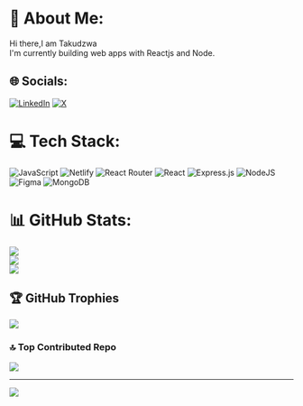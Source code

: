 # 💫 About Me:
Hi there,I am Takudzwa<br>I'm currently building web apps with Reactjs and Node.


## 🌐 Socials:
[![LinkedIn](https://img.shields.io/badge/LinkedIn-%230077B5.svg?logo=linkedin&logoColor=white)](https://linkedin.com/in/takudzwalchimanikire) [![X](https://img.shields.io/badge/X-black.svg?logo=X&logoColor=white)](https://x.com/tk_cypher_zw) 

# 💻 Tech Stack:
![JavaScript](https://img.shields.io/badge/javascript-%23323330.svg?style=for-the-badge&logo=javascript&logoColor=%23F7DF1E) ![Netlify](https://img.shields.io/badge/netlify-%23000000.svg?style=for-the-badge&logo=netlify&logoColor=#00C7B7) ![React Router](https://img.shields.io/badge/React_Router-CA4245?style=for-the-badge&logo=react-router&logoColor=white) ![React](https://img.shields.io/badge/react-%2320232a.svg?style=for-the-badge&logo=react&logoColor=%2361DAFB) ![Express.js](https://img.shields.io/badge/express.js-%23404d59.svg?style=for-the-badge&logo=express&logoColor=%2361DAFB) ![NodeJS](https://img.shields.io/badge/node.js-6DA55F?style=for-the-badge&logo=node.js&logoColor=white) ![Figma](https://img.shields.io/badge/figma-%23F24E1E.svg?style=for-the-badge&logo=figma&logoColor=white) ![MongoDB](https://img.shields.io/badge/MongoDB-%234ea94b.svg?style=for-the-badge&logo=mongodb&logoColor=white)
# 📊 GitHub Stats:
![](https://github-readme-stats.vercel.app/api?username=taku-chimanaz&theme=dark&hide_border=false&include_all_commits=false&count_private=false)<br/>
![](https://nirzak-streak-stats.vercel.app/?user=taku-chimanaz&theme=dark&hide_border=false)<br/>
![](https://github-readme-stats.vercel.app/api/top-langs/?username=taku-chimanaz&theme=dark&hide_border=false&include_all_commits=false&count_private=false&layout=compact)

## 🏆 GitHub Trophies
![](https://github-profile-trophy.vercel.app/?username=taku-chimanaz&theme=radical&no-frame=false&no-bg=true&margin-w=4)

### 🔝 Top Contributed Repo
![](https://github-contributor-stats.vercel.app/api?username=taku-chimanaz&limit=5&theme=dark&combine_all_yearly_contributions=true)

---
[![](https://visitcount.itsvg.in/api?id=taku-chimanaz&icon=0&color=0)](https://visitcount.itsvg.in)

<!-- Proudly created with GPRM ( https://gprm.itsvg.in ) -->
